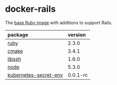 # docker-rails

The [base Ruby image](https://hub.docker.com/_/ruby/) with additions to support Rails.

package|version
:---|:---
[ruby](https://www.ruby-lang.org/)|2.3.0
[cmake](https://cmake.org/)|3.4.1
[libssh](http://www.libssh2.org/)|1.6.0
[node](https://nodejs.org/)|5.3.0
[kubernetes-secret-env](https://github.com/buth/kubernetes-secret-env)|0.0.1-rc
